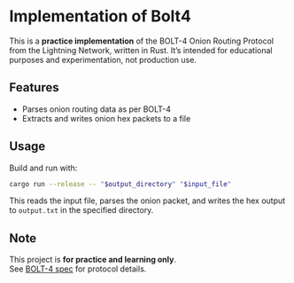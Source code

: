 # Implementation of  Bolt4

This is a **practice implementation** of the BOLT-4 Onion Routing Protocol from the Lightning Network, written in Rust. It’s intended for educational purposes and experimentation, not production use.

## Features

- Parses onion routing data as per BOLT-4
- Extracts and writes onion hex packets to a file

## Usage

Build and run with:

```bash
cargo run --release -- "$output_directory" "$input_file"
```

This reads the input file, parses the onion packet, and writes the hex output to `output.txt` in the specified directory.


## Note

This project is **for practice and learning only**.  
See [BOLT-4 spec](https://github.com/lightning/bolts/blob/master/04-onion-routing.md) for protocol details.



